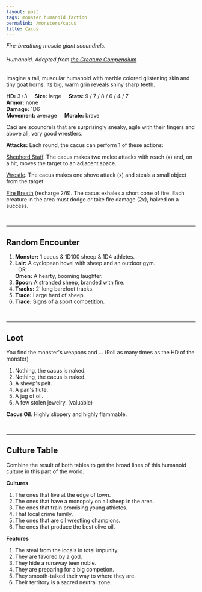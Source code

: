 ```yaml
---
layout: post
tags: monster humanoid faction
permalink: /monsters/cacus
title: Cacus
---
```


*Fire-breathing muscle giant scoundrels.*

###### Humanoid. Adapted from [the Creature Compendium](https://www.drivethrurpg.com/product/147588/CC1-Creature-Compendium)

Imagine a tall, muscular humanoid with marble colored glistening skin and tiny goat horns. Its big, warm grin reveals shiny sharp teeth.

**HD:** 3+3  &nbsp; &nbsp;  **Size:** large &nbsp; &nbsp; **Stats:** 9 / 7 / 8 / 6 / 4 / 7 <br>
**Armor:** none <br>
**Damage:** 1D6 <br>
**Movement:** average &nbsp; &nbsp; **Morale:** brave <br>

Caci are scoundrels that are surprisingly sneaky, agile with their fingers and above all, very good wrestlers.

**Attacks:** Each round, the cacus can perform 1 of these actions:

<ins>Shepherd Staff</ins>. The cacus makes two melee attacks with reach (x) and, on a hit, moves the target to an adjacent space.

<ins>Wrestle</ins>. The cacus makes one shove attack (x) and steals a small object from the target.

<ins>Fire Breath</ins> (recharge 2/6). The cacus exhales a short cone of fire. Each creature in the area must dodge or take fire damage (2x), halved on a success.

<br>

---

## Random Encounter

1. **Monster:** 1 cacus & 1D100 sheep & 1D4 athletes.
1. **Lair:** A cyclopean hovel with sheep and an outdoor gym. <br>	&nbsp; OR <br>	**Omen:** A hearty, booming laughter.
1. **Spoor:** A stranded sheep, branded with fire.
1. **Tracks:** 2’ long barefoot tracks.
1. **Trace:** Large herd of sheep.
1. **Trace:** Signs of a sport competition.

<br>

---

## Loot

You find the monster's weapons and ... (Roll as many times as the HD of the monster)

1. Nothing, the cacus is naked.
1. Nothing, the cacus is naked.
1. A sheep's pelt.
1. A pan's flute.
1. A jug of oil.
1. A few stolen jewelry. (valuable)

<span class="alchemy"> **Cacus Oil**. Highly slippery and highly flammable.</span>

<br>

---

## Culture Table

Combine the result of both tables to get the broad lines of this humanoid culture in this part of the world.

**Cultures**
1. The ones that live at the edge of town.
1. The ones that have a monopoly on all sheep in the area. 
1. The ones that train promising young athletes.
1. That local crime family.
1. The ones that are oil wrestling champions.
1. The ones that produce the best olive oil.

**Features**
1. The steal from the locals in total impunity.
1. They are favored by a god.
1. They hide a runaway teen noble.
1. They are preparing for a big competion.
1. They smooth-talked their way to where they are.
1. Their territory is a sacred neutral zone.
